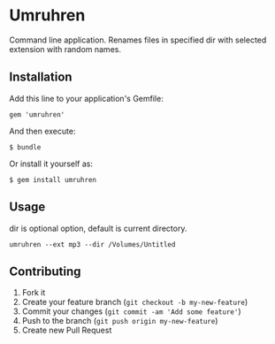 # Umruhren

Command line application.
Renames files in specified dir with selected extension with random names.

## Installation

Add this line to your application's Gemfile:

    gem 'umruhren'

And then execute:

    $ bundle

Or install it yourself as:

    $ gem install umruhren

## Usage

dir is optional option, default is current directory.

```
umruhren --ext mp3 --dir /Volumes/Untitled
```

## Contributing

1. Fork it
2. Create your feature branch (`git checkout -b my-new-feature`)
3. Commit your changes (`git commit -am 'Add some feature'`)
4. Push to the branch (`git push origin my-new-feature`)
5. Create new Pull Request
